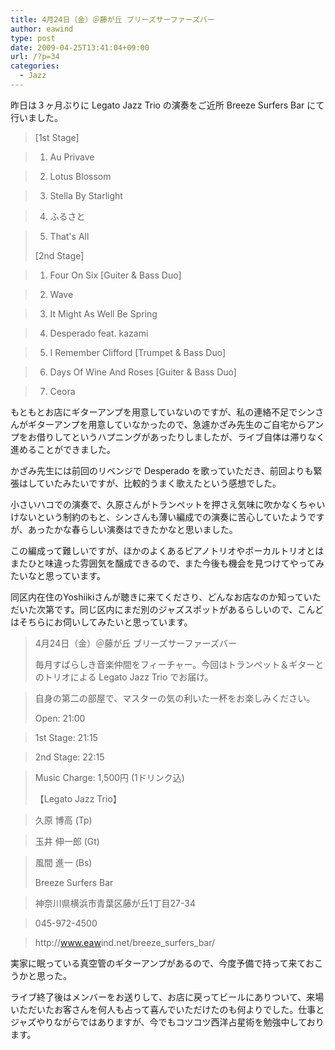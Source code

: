 ```yaml
---
title: 4月24日（金）＠藤が丘 ブリーズサーファーズバー
author: eawind
type: post
date: 2009-04-25T13:41:04+09:00
url: /?p=34
categories:
  - Jazz
---
```

昨日は３ヶ月ぶりに Legato Jazz Trio の演奏をご近所 Breeze Surfers Bar にて行いました。

> [1st Stage]

>   
> 1. Au Privave

>   
> 2. Lotus Blossom

>   
> 3. Stella By Starlight

>   
> 4. ふるさと

>   
> 5. That's All
>
> [2nd Stage]

>   
> 1. Four On Six [Guiter & Bass Duo]

>   
> 2. Wave

>   
> 3. It Might As Well Be Spring

>   
> 4. Desperado feat. kazami

>   
> 5. I Remember Clifford [Trumpet & Bass Duo]

>   
> 6. Days Of Wine And Roses [Guiter & Bass Duo]

>   
> 7. Ceora

もともとお店にギターアンプを用意していないのですが、私の連絡不足でシンさんがギターアンプを用意していなかったので、急遽かざみ先生のご自宅からアンプをお借りしてというハプニングがあったりしましたが、ライブ自体は滞りなく進めることができました。

かざみ先生には前回のリベンジで Desperado を歌っていただき、前回よりも緊張はしていたみたいですが、比較的うまく歌えたという感想でした。

小さいハコでの演奏で、久原さんがトランペットを押さえ気味に吹かなくちゃいけないという制約のもと、シンさんも薄い編成での演奏に苦心していたようですが、あったかな春らしい演奏はできたかなと思いました。

この編成って難しいですが、ほかのよくあるピアノトリオやボーカルトリオとはまたひと味違った雰囲気を醸成できるので、また今後も機会を見つけてやってみたいなと思っています。

同区内在住のYoshiikiさんが聴きに来てくださり、どんなお店なのか知っていただいた次第です。同じ区内にまだ別のジャズスポットがあるらしいので、こんどはそちらにお伺いしてみたいと思っています。

> 4月24日（金）＠藤が丘 ブリーズサーファーズバー
>
> 毎月すばらしき音楽仲間をフィーチャー。今回はトランペット＆ギターとのトリオによる Legato Jazz Trio でお届け。

>   
> 自身の第二の部屋で、マスターの気の利いた一杯をお楽しみください。
>
> Open: 21:00

>   
> 1st Stage: 21:15

>   
> 2nd Stage: 22:15

>   
> Music Charge: 1,500円 (1ドリンク込)
>
> 【Legato Jazz Trio】

>   
> 久原 博高 (Tp)

>   
> 玉井 伸一郎 (Gt)

>   
> 風間 進一 (Bs)
>
> Breeze Surfers Bar

>   
> 神奈川県横浜市青葉区藤が丘1丁目27-34

>   
> 045-972-4500

>   
> http://<wbr>www.eaw<wbr>ind.net<wbr>/breeze<wbr>_surfer<wbr>s_bar/

実家に眠っている真空管のギターアンプがあるので、今度予備で持って来ておこうかと思った。

ライブ終了後はメンバーをお送りして、お店に戻ってビールにありついて、来場いただいたお客さんを何人も占って喜んでいただけたのも何よりでした。仕事とジャズやりながらではありますが、今でもコツコツ西洋占星術を勉強中しております。
